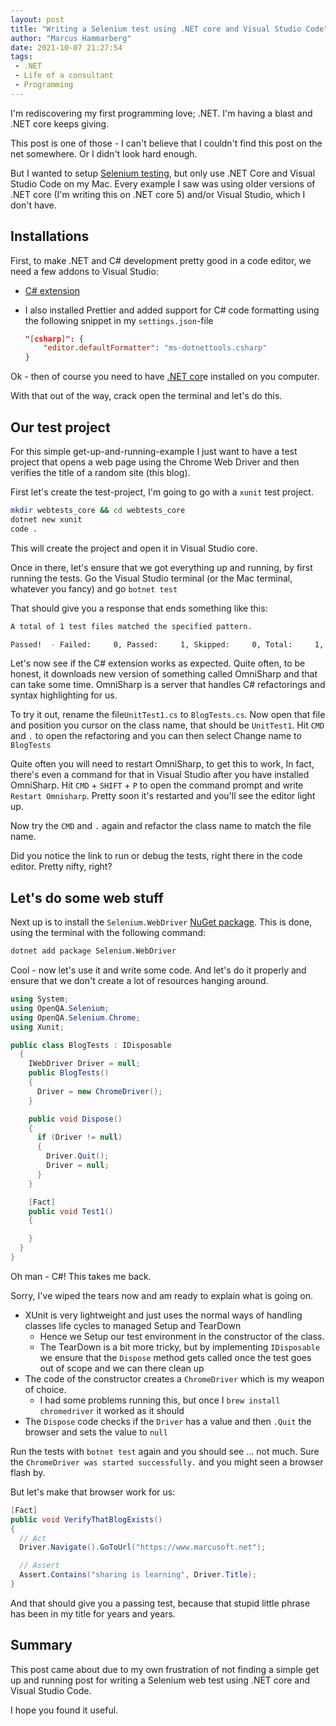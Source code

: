 ```yaml
---
layout: post
title: "Writing a Selenium test using .NET core and Visual Studio Code"
author: "Marcus Hammarberg"
date: 2021-10-07 21:27:54
tags:
 - .NET
 - Life of a consultant
 - Programming
---
```


I'm rediscovering my first programming love; .NET. I'm having a blast and .NET core keeps giving.

This post is one of those - I can't believe that I couldn't find this post on the net somewhere. Or I didn't look hard enough.

But I wanted to setup [Selenium testing](https://www.selenium.dev/), but only use .NET Core and Visual Studio Code on my Mac. Every example I saw was using older versions of .NET core (I'm writing this on .NET core 5) and/or Visual Studio, which I don't have.

<!-- excerpt-end -->

## Installations

First, to make .NET and C# development pretty good in a code editor, we need a few addons to Visual Studio:

* [C# extension](https://marketplace.visualstudio.com/items?itemName=ms-dotnettools.csharp)

* I also installed Prettier and added support for C# code formatting using the following snippet in my `settings.json`-file

  ```json
  "[csharp]": {
      "editor.defaultFormatter": "ms-dotnettools.csharp"
  }
  ```

Ok - then of course you need to have [.NET cor](https://dotnet.microsoft.com/download)e installed on you computer.

With that out of the way, crack open the terminal and let's do this.

## Our test project

For this simple get-up-and-running-example I just want to have a test project that opens a web page using the Chrome Web Driver and then verifies the title of a random site (this blog).

First let's create the test-project, I'm going to go with a `xunit` test project.

```bash
mkdir webtests_core && cd webtests_core
dotnet new xunit
code .
```

This will create the project and open it in Visual Studio core.

Once in there, let's ensure that we got everything up and running, by first running the tests. Go the Visual Studio terminal (or the Mac terminal, whatever you fancy) and go `botnet test`

That should give you a response that ends something like this:

```bash
A total of 1 test files matched the specified pattern.

Passed!  - Failed:     0, Passed:     1, Skipped:     0, Total:     1, Duration: < 1 ms
```

Let's now see if the C# extension works as expected. Quite often, to be honest, it downloads new version of something called OmniSharp and that can take some time. OmniSharp is a server that handles C# refactorings and syntax highlighting for us.

To try it out, rename the file`UnitTest1.cs` to `BlogTests.cs`. Now open that file and position you cursor on the class name, that should be `UnitTest1`. Hit `CMD`  and `.` to open the refactoring and you can then select Change name to `BlogTests`

Quite often you will need to restart OmniSharp, to get this to work, In fact, there's even a command for that in Visual Studio after you have installed OmniSharp. Hit `CMD` + `SHIFT` + `P` to open the command prompt and write `Restart Omnisharp`. Pretty soon it's restarted and you'll see the editor light up.

Now try the `CMD`  and `.`  again and refactor the class name to match the file name.

Did you notice the link to run or debug the tests, right there in the code editor. Pretty nifty, right?

## Let's do some web stuff

Next up is to install the `Selenium.WebDriver` [NuGet package](https://www.nuget.org/packages/Selenium.WebDriver). This is done, using the terminal with the following command:

```bash
dotnet add package Selenium.WebDriver
```

Cool - now let's use it and write some code. And let's do it properly and ensure that we don't create a lot of resources hanging around.

```csharp
using System;
using OpenQA.Selenium;
using OpenQA.Selenium.Chrome;
using Xunit;

public class BlogTests : IDisposable
  {
    IWebDriver Driver = null;
    public BlogTests()
    {
      Driver = new ChromeDriver();
    }

    public void Dispose()
    {
      if (Driver != null)
      {
        Driver.Quit();
        Driver = null;
      }
    }

    [Fact]
    public void Test1()
    {

    }
  }
}
```

Oh man - C#! This takes me back.

Sorry, I've wiped the tears now and am ready to explain what is going on.

* XUnit is very lightweight and just uses the normal ways of handling classes life cycles to managed Setup and TearDown
  * Hence we Setup our test environment in the constructor of the class.
  * The TearDown is a bit more tricky, but by implementing `IDisposable` we ensure that the `Dispose` method gets called once the test goes out of scope and we can there clean up
* The code of the constructor creates a `ChromeDriver` which is my weapon of choice.
  * I had some problems running this, but once I `brew install chromedriver` it worked as it should
* The `Dispose` code checks if the `Driver` has a value and then `.Quit` the browser and sets the value to `null`

Run the tests with `botnet test`  again and you should see ... not much. Sure the `ChromeDriver was started successfully.` and you might seen a browser flash by.

But let's make that browser work for us:

```csharp
[Fact]
public void VerifyThatBlogExists()
{
  // Act
  Driver.Navigate().GoToUrl("https://www.marcusoft.net");

  // Assert
  Assert.Contains("sharing is learning", Driver.Title);
}
```

And that should give you a passing test, because that stupid little phrase has been in my title for years and years.

## Summary

This post came about due to my own frustration of not finding a simple get up and running post for writing a Selenium web test using .NET core and Visual Studio Code.

I hope you found it useful.
